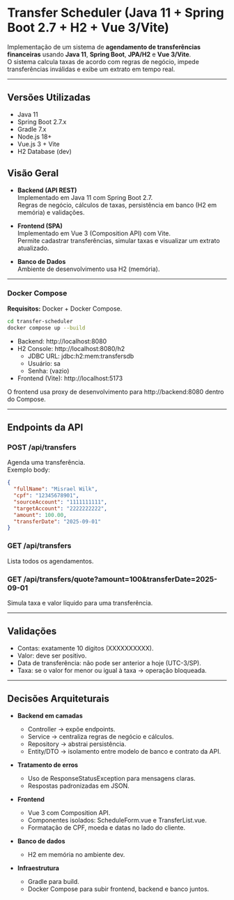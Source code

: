 # Transfer Scheduler (Java 11 + Spring Boot 2.7 + H2 + Vue 3/Vite)

Implementação de um sistema de **agendamento de transferências financeiras** usando **Java 11**, **Spring Boot**, **JPA/H2** e **Vue 3/Vite**.  
O sistema calcula taxas de acordo com regras de negócio, impede transferências inválidas e exibe um extrato em tempo real.

---

## Versões Utilizadas
- Java 11
- Spring Boot 2.7.x
- Gradle 7.x
- Node.js 18+
- Vue.js 3 + Vite
- H2 Database (dev)

## Visão Geral

- **Backend (API REST)**  
  Implementado em Java 11 com Spring Boot 2.7.  
  Regras de negócio, cálculos de taxas, persistência em banco (H2 em memória) e validações.  

- **Frontend (SPA)**  
  Implementado em Vue 3 (Composition API) com Vite.  
  Permite cadastrar transferências, simular taxas e visualizar um extrato atualizado.  

- **Banco de Dados**  
  Ambiente de desenvolvimento usa H2 (memória).  

---

### Docker Compose

**Requisitos:** Docker + Docker Compose.

```bash
cd transfer-scheduler
docker compose up --build
```

- Backend: http://localhost:8080  
- H2 Console: http://localhost:8080/h2  
  - JDBC URL: jdbc:h2:mem:transfersdb  
  - Usuário: sa  
  - Senha: (vazio)  
- Frontend (Vite): http://localhost:5173  

O frontend usa proxy de desenvolvimento para http://backend:8080 dentro do Compose.

---

## Endpoints da API

### POST /api/transfers
Agenda uma transferência.  
Exemplo body:
```json
{
  "fullName": "Misrael Wilk",
  "cpf": "12345678901",
  "sourceAccount": "1111111111",
  "targetAccount": "2222222222",
  "amount": 100.00,
  "transferDate": "2025-09-01"
}
```

### GET /api/transfers
Lista todos os agendamentos.

### GET /api/transfers/quote?amount=100&transferDate=2025-09-01
Simula taxa e valor líquido para uma transferência.

---

## Validações

- Contas: exatamente 10 dígitos (XXXXXXXXXX).  
- Valor: deve ser positivo.  
- Data de transferência: não pode ser anterior a hoje (UTC-3/SP).  
- Taxa: se o valor for menor ou igual à taxa → operação bloqueada.  

---

## Decisões Arquiteturais

- **Backend em camadas**  
  - Controller → expõe endpoints.  
  - Service → centraliza regras de negócio e cálculos.  
  - Repository → abstrai persistência.  
  - Entity/DTO → isolamento entre modelo de banco e contrato da API.  

- **Tratamento de erros**  
  - Uso de ResponseStatusException para mensagens claras.  
  - Respostas padronizadas em JSON.  

- **Frontend**  
  - Vue 3 com Composition API.  
  - Componentes isolados: ScheduleForm.vue e TransferList.vue.  
  - Formatação de CPF, moeda e datas no lado do cliente.  

- **Banco de dados**  
  - H2 em memória no ambiente dev.  

- **Infraestrutura**  
  - Gradle para build.  
  - Docker Compose para subir frontend, backend e banco juntos.  
